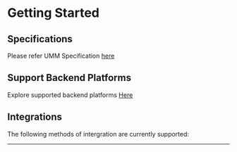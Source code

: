 # Getting Started

## Specifications

Please refer UMM Specification [here](?path=docs/specification/readMe.md)

## Support Backend Platforms

Explore supported backend platforms [Here](?path=docs/specification/supportedPlatforms.md)

## Integrations

The following methods of intergration are currently supported:

<!-- type: row -->

<!-- type: card
title: Unified API 
description: Use GraphQL queries to inquire/manage merchant data along with Rest APIs for master data definition.
link: ?path=docs/getting-access/api-access.md
-->

<!-- type: card
title: Direct Access to Snowflake Data Lake
description: Consumer will have full read access to Snowflake data lake and can use the data to sync with their application incrementally or periodically.
link: ?path=docs/getting-access/database-access.md
-->

<!-- type: row-end -->

---